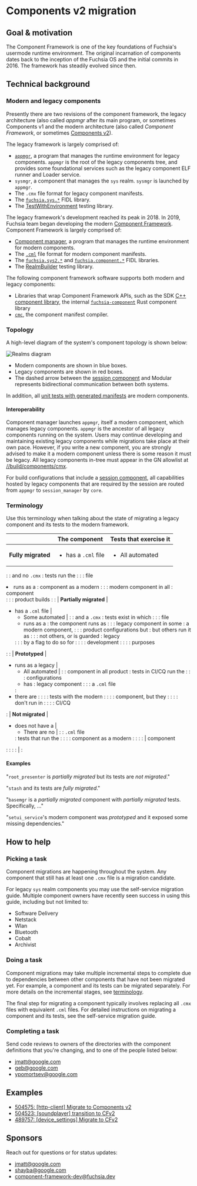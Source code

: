 # Components v2 migration

## Goal & motivation

The Component Framework is one of the key foundations of Fuchsia's usermode
runtime environment. The original incarnation of components dates back to the
inception of the Fuchsia OS and the initial commits in 2016. The framework has
steadily evolved since then.

## Technical background

### Modern and legacy components

Presently there are two revisions of the component framework, the legacy
architecture (also called *appmgr* after its main program, or sometimes
Components v1 and the modern architecture (also called *Component Framework*,
or sometimes [Components v2][glossary.components-v2]).

The legacy framework is largely comprised of:

*   [`appmgr`][appmgr], a program that manages the runtime environment for
    legacy components. `appmgr` is the root of the legacy components tree, and
    provides some foundational services such as the legacy component ELF runner
    and Loader service.
*   `sysmgr`, a component that manages the `sys` realm. `sysmgr` is launched by `appmgr`.
*   The `.cmx` file format for legacy component manifests.
*   The [`fuchsia.sys.*`][fuchsia-sys] FIDL library.
*   The [TestWithEnvironment][sdk-test-with-environment] testing library.

The legacy framework's development reached its peak in 2018. In 2019, Fuchsia
team began developing the modern [Component Framework][intro]. Component
Framework is largely comprised of:

*   [Component manager][component_manager], a program that manages the runtime
    environment for modern components.
*   The [`.cml`][cml] file format for modern component manifests.
*   The [`fuchsia.sys2.*`][fuchsia-sys2] and
    [`fuchsia.component.*`][fuchsia-component] FIDL libraries.
*   The [RealmBuilder][doc-realm-builder] testing library.

The following component framework software supports both modern and legacy
components:

*   Libraries that wrap Component Framework APIs, such as the SDK
    [C++ component library][sdk-components], the internal
    [`fuchsia-component`][lib-fuchsia-component] Rust component library
*   [`cmc`][cmc], the component manifest compiler.

### Topology

A high-level diagram of the system's component topology is shown below:

![Realms diagram](../../../concepts/components/v2/images/high_level_components_topology.png)

*   Modern components are shown in blue boxes.
*   Legacy components are shown in red boxes.
*   The dashed arrow between the [session component][glossary.session-component]
    and Modular represents bidirectional communication between both systems.

In addition, all [unit tests with generated manifests][unit-tests-generated] are
modern components.

#### Interoperability

Component manager launches `appmgr`, itself a modern component, which manages
legacy components. `appmgr` is the ancestor of all legacy components running on
the system. Users may continue developing and maintaining existing legacy
components while migrations take place at their own pace. However, if you write
a new component, you are strongly advised to make it a modern component unless
there is some reason it must be legacy. All legacy components in-tree must
appear in the GN allowlist at [//build/components/cmx][gn-cmx-allowlist].

For build configurations that include a [session
component][glossary.session-component], all capabilities hosted by legacy
components that are required by the
session are routed from `appmgr` to `session_manager` by `core`.

### Terminology

Use this terminology when talking about the state of migrating a legacy
component and its tests to the modern framework.

| &nbsp;                 | The component              | Tests that exercise it |
| :--------------------: | -------------------------- | ---------------------- |
| **Fully migrated**     | <ul><li>has a `.cml` file  | <ul><li>All automated  |
:                        : and no `.cmx`              : tests run the          :
:                        : file</li><li>runs as a     : component as a modern  :
:                        : modern component in all    : component</li></ul>    :
:                        : product builds</li></ul>   :                        :
| **Partially migrated** | <ul><li>has a `.cml` file  | <ul><li>Some automated |
:                        : and a `.cmx`               : tests exist in which   :
:                        : file</li><li>runs as a     : the component runs as  :
:                        : legacy component in some   : a modern component,    :
:                        : product configurations but : but others run it as   :
:                        : not others, or is guarded  : legacy</li></ul>       :
:                        : by a flag to do so for     :                        :
:                        : development                :                        :
:                        : purposes</li></ul>         :                        :
| **Prototyped**         | <ul><li>runs as a legacy   | <ul><li>All automated  |
:                        : component in all product   : tests in CI/CQ run the :
:                        : configurations</li><li>has : legacy component       :
:                        : a `.cml` file</li></ul>    : </li><li>there are     :
:                        :                            : tests with the modern  :
:                        :                            : component, but they    :
:                        :                            : don't run in           :
:                        :                            : CI/CQ</li></ul>        :
| **Not migrated**       | <ul><li>does not have a    | <ul><li>There are no   |
:                        : `.cml` file</li></ul>      : tests that run the     :
:                        :                            : component as a modern  :
:                        :                            : | component</li></ul>  :
:                        :                            : |                      :

#### Examples

"`root_presenter` is *partially migrated* but its tests are *not migrated*."

"`stash` and its tests are *fully migrated*."

"`basemgr` is a *partially migrated* component with *partially migrated* tests.
Specifically, ..."

"`setui_service`'s modern component was *prototyped* and it exposed some missing
dependencies."

## How to help

### Picking a task

Component migrations are happening throughout the system. Any component that
still has at least one `.cmx` file is a migration candidate.

For legacy `sys` realm components you may use the
self-service migration guide. Multiple component
owners have recently seen success in using this guide, including but not limited
to:

*   Software Delivery
*   Netstack
*   Wlan
*   Bluetooth
*   Cobalt
*   Archivist

### Doing a task

Component migrations may take multiple incremental steps to complete due to
dependencies between other components that have not been migrated yet. For
example, a component and its tests can be migrated separately. For more details
on the incremental stages, see [terminology](#terminology).

The final step for migrating a component typically involves replacing all `.cmx`
files with equivalent `.cml` files. For detailed instructions on migrating a
component and its tests, see the self-service migration guide.

### Completing a task

Send code reviews to owners of the directories with the component definitions
that you're changing, and to one of the people listed below:

*   <jmatt@google.com>
*   <geb@google.com>
*   <ypomortsev@google.com>

## Examples

*   [504575: [http-client] Migrate to Components v2](https://fuchsia-review.googlesource.com/c/fuchsia/+/504575)
*   [504523: [soundplayer] transition to CFv2](https://fuchsia-review.googlesource.com/c/fuchsia/+/504523)
*   [489757: [device_settings] Migrate to CFv2](https://fuchsia-review.googlesource.com/c/fuchsia/+/489757)

## Sponsors

Reach out for questions or for status updates:

*   <jmatt@google.com>
*   <shayba@google.com>
*   <component-framework-dev@fuchsia.dev>

[appmgr]: https://cs.opensource.google/fuchsia/fuchsia/+/main:src/sys/appmgr?drc=2fb023b6271659e2e26105fdb4f598f072b63e87
[glossary.components-v2]: /docs/glossary/README.md#components-v2
[cmc]: /tools/cmc/
[cml]: /docs/concepts/components/v2/component_manifests.md
[component_manager]: /docs/concepts/components/v2/component_manager.md
[doc-realm-builder]: /docs/development/testing/components/realm_builder.md
[fuchsia-component]: https://fuchsia.dev/reference/fidl/fuchsia.component
[fuchsia-sys2]: https://fuchsia.dev/reference/fidl/fuchsia.sys2
[fuchsia-sys]: https://fuchsia.dev/reference/fidl/fuchsia.sys
[gn-cmx-allowlist]: /build/components/cmx/BUILD.gn
[initial-processes]: /docs/concepts/process/everything_between_power_on_and_your_component.md#initial-processes
[intro]: /docs/concepts/components/v2/introduction.md
[label-cf-v2-migration]: https://bugs.fuchsia.dev/p/fuchsia/issues/list?q=label%3Acf-v2-migration
[lib-fuchsia-component]: /src/lib/fuchsia-component/README.md
[sdk-components]: /sdk/lib/sys/cpp
[sdk-test-with-environment]: /sdk/lib/sys/cpp/testing/test_with_environment.h
[glossary.session-component]: /docs/glossary/README.md#session-component
[unit-tests-generated]: /docs/development/components/build.md#unit-tests
